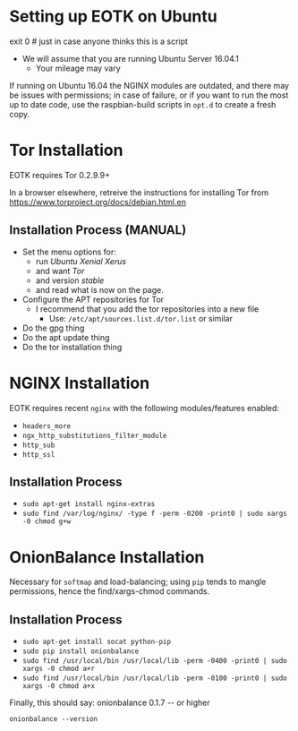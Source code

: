 # Setting up EOTK on Ubuntu

exit 0 # just in case anyone thinks this is a script

* We will assume that you are running Ubuntu Server 16.04.1
  * Your mileage may vary

If running on Ubuntu 16.04 the NGINX modules are outdated, and there
may be issues with permissions; in case of failure, or if you want to
run the most up to date code, use the raspbian-build scripts in
`opt.d` to create a fresh copy.

# Tor Installation

EOTK requires Tor 0.2.9.9+

In a browser elsewhere, retreive the instructions for installing Tor
from https://www.torproject.org/docs/debian.html.en

## Installation Process (MANUAL)

* Set the menu options for:
  * run *Ubuntu Xenial Xerus*
  * and want *Tor*
  * and version *stable*
  * and read what is now on the page.
* Configure the APT repositories for Tor
  * I recommend that you add the tor repositories into a new file
    * Use: `/etc/apt/sources.list.d/tor.list` or similar
* Do the gpg thing
* Do the apt update thing
* Do the tor installation thing

# NGINX Installation

EOTK requires recent `nginx` with the following modules/features enabled:

* `headers_more`
* `ngx_http_substitutions_filter_module`
* `http_sub`
* `http_ssl`

## Installation Process

* `sudo apt-get install nginx-extras`
* `sudo find /var/log/nginx/ -type f -perm -0200 -print0 | sudo xargs -0 chmod g+w`

# OnionBalance Installation

Necessary for `softmap` and load-balancing; using `pip` tends to
mangle permissions, hence the find/xargs-chmod commands.

## Installation Process

* `sudo apt-get install socat python-pip`
* `sudo pip install onionbalance`
* `sudo find /usr/local/bin /usr/local/lib -perm -0400 -print0 | sudo xargs -0 chmod a+r`
* `sudo find /usr/local/bin /usr/local/lib -perm -0100 -print0 | sudo xargs -0 chmod a+x`

Finally, this should say: onionbalance 0.1.7 -- or higher

`onionbalance --version`
